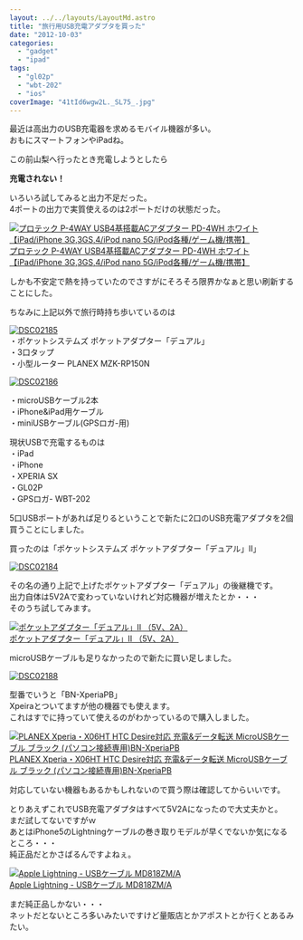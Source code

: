 ```yaml
---
layout: ../../layouts/LayoutMd.astro
title: "旅行用USB充電アダプタを買った"
date: "2012-10-03"
categories: 
  - "gadget"
  - "ipad"
tags: 
  - "gl02p"
  - "wbt-202"
  - "ios"
coverImage: "41tId6wgw2L._SL75_.jpg"
---
```


最近は高出力のUSB充電器を求めるモバイル機器が多い。  
おもにスマートフォンやiPadね。

この前山梨へ行ったとき充電しようとしたら

**充電されない！**

いろいろ試してみると出力不足だった。  
4ポートの出力で実質使えるのは2ポートだけの状態だった。

[![プロテック P-4WAY USB4基搭載ACアダプター PD-4WH ホワイト 【iPad/iPhone 3G,3GS,4/iPod nano 5G/iPod各種/ゲーム機/携帯】](images/41tId6wgw2L._SL75_.jpg)  
プロテック P-4WAY USB4基搭載ACアダプター PD-4WH ホワイト 【iPad/iPhone 3G,3GS,4/iPod nano 5G/iPod各種/ゲーム機/携帯】  
](https://www.amazon.co.jp/exec/obidos/ASIN/B0026IALEE/mizuka123-22/ref=nosim)

しかも不安定で熱を持っていたのでさすがにそろそろ限界かなぁと思い刷新することにした。

ちなみに上記以外で旅行時持ち歩いているのは

[![DSC02185](images/DSC02185_thumb.jpg "DSC02185")](//mizuka123.net/wp-content/uploads/2012/10/DSC02185.jpg)  
・ポケットシステムズ ポケットアダプター「デュアル」  
・3口タップ  
・小型ルーター PLANEX MZK-RP150N

  
[![DSC02186](images/DSC02186_thumb.jpg "DSC02186")](//mizuka123.net/wp-content/uploads/2012/10/DSC02186.jpg)

・microUSBケーブル2本  
・iPhone&iPad用ケーブル  
・miniUSBケーブル(GPSロガ-用)

現状USBで充電するものは  
・iPad  
・iPhone  
・XPERIA SX  
・GL02P  
・GPSロガ- WBT-202

5口USBポートがあれば足りるということで新たに2口のUSB充電アダプタを2個買うことにしました。

買ったのは「ポケットシステムズ ポケットアダプター「デュアル」Ⅱ」

[![DSC02184](images/DSC02184_thumb.jpg "DSC02184")](//mizuka123.net/wp-content/uploads/2012/10/DSC02184.jpg)

その名の通り上記で上げたポケットアダプター「デュアル」の後継機です。  
出力自体は5V2Aで変わっていないけれど対応機器が増えたとか・・・  
そのうち試してみます。

[![ポケットアダプター「デュアル」II （5V、2A）](images/41RwRCLRFkL._SL75_.jpg)  
ポケットアダプター「デュアル」II （5V、2A）  
](https://www.amazon.co.jp/exec/obidos/ASIN/B0091N66GE/mizuka123-22/ref=nosim)

microUSBケーブルも足りなかったので新たに買い足しました。

[![DSC02188](images/DSC02188_thumb.jpg "DSC02188")](//mizuka123.net/wp-content/uploads/2012/10/DSC02188.jpg)

型番でいうと「BN-XperiaPB」  
Xpeiraとついてますが他の機器でも使えます。  
これはすでに持っていて使えるのがわかっているので購入しました。

[![PLANEX Xperia・X06HT HTC Desire対応 充電&データ転送 MicroUSBケーブル ブラック (パソコン接続専用)BN-XperiaPB](images/41aRBC9CswL._SL75_.jpg)  
PLANEX Xperia・X06HT HTC Desire対応 充電&データ転送 MicroUSBケーブル ブラック (パソコン接続専用)BN-XperiaPB  
](https://www.amazon.co.jp/exec/obidos/ASIN/B003M8GK0Q/mizuka123-22/ref=nosim)

対応していない機器もあるかもしれないので買う際は確認してからいいです。

とりあえずこれでUSB充電アダプタはすべて5V2Aになったので大丈夫かと。  
まだ試してないですがｗ  
あとはiPhone5のLightningケーブルの巻き取りモデルが早くでないか気になるところ・・・  
純正品だとかさばるんですよねぇ。

[![Apple Lightning - USBケーブル MD818ZM/A](images/31mHt-fd7cL._SL75_.jpg)  
Apple Lightning - USBケーブル MD818ZM/A  
](https://www.amazon.co.jp/exec/obidos/ASIN/B009A3MDWQ/mizuka123-22/ref=nosim)

まだ純正品しかない・・・  
ネットだとないところ多いみたいですけど量販店とかアポストとか行くとあるみたい。
